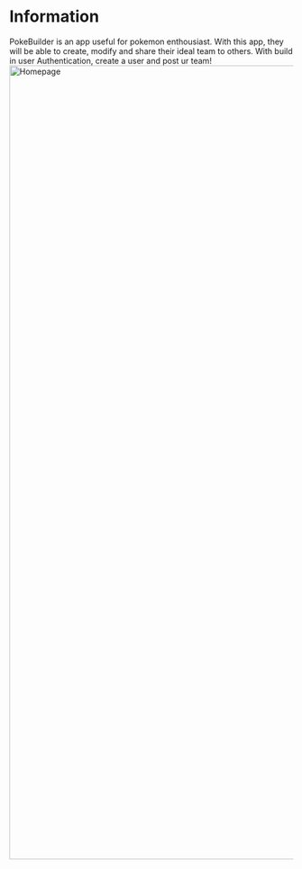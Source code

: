 # Information

PokeBuilder is an app useful for pokemon enthousiast. With this app, they will be able to create, modify and share their ideal team to others.
With build in user Authentication, create a user and post ur team!
<img width="1409" alt="Homepage" src="https://user-images.githubusercontent.com/89917308/165580823-1cc519bb-91d2-4515-bd05-b68a17589ff6.PNG">
